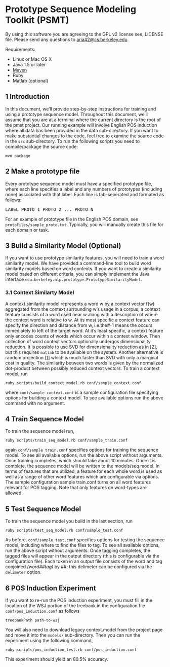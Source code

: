 # Prototype Sequence Modeling Toolkit (PSMT)

By using this software you are agreeing to the GPL v2 license
see, LICENSE file. Please send any questions to aria42@cs.berkeley.edu.

Requirements:

 * Linux or Mac OS X
 * Java 1.5 or later
 * [Maven](https://maven.apache.org/download.cgi)
 * Ruby
 * Matlab (optional)

## 1 Introduction
In this document, we’ll provide step-by-step instructions for training and using a prototype sequence model. Throughout this document, we’ll assume that you are at a terminal where the current directory is the root of the pmst project. Our running example will involve English POS induction where all data has been provided in the data sub-directory. If you want to make substantial changes to the code, feel free to examine the source code in the `src` sub-directory.
To run the following scripts you need to compile/package the source code:
    
    mvn package


## 2 Make a prototype file
Every prototype sequence model must have a specified prototype file, where each line specifies a label and any numbers of prototypes (including none) associated with that label. Each line is tab-seperated and formated as follows:
<pre>
LABEL PROTO_1 PROTO_2 ... PROTO_N
</pre>
For an example of prototype file in the English POS domain, see `protoFiles/sample_proto.txt`.
Typically, you will manually create this file for each domain or task.

## 3 Build a Similarity Model (Optional)
If you want to use prototype similarity features, you will need to train a word similarity model. We have provided a command-line tool to build word similarity models based on word contexts. If you want to create a similarity model based on different criteria, you can simply implement the Java interface `edu.berkeley.nlp.prototype.PrototypeSimilarityModel`.
  
### 3.1 Context Similarty Model
A context similarity model represents a word w by a context vector f(w) aggregated from the context surrounding w’s usage in a corpus; a context feature consists of a word used near w along with a description of where the context word is relative to w. At its most specific a context feature can specify the direction and distance from w, i.e.the#-1 means the occurs immediately to left of the target word. At it’s least specific, a context feature only encodes counts of words which occur within a context window.
Then collection of word context vectors optionally undergos dimensionality reduction. It is possible to use SVD for dimensionality reduction as in [\[2\]][2], but this requires `matlab` to be available on the system. Another alternative is random projection [\[1\]][1] which is much faster than SVD with only a marginal cost in quality. The similarity between two words is given by the normalized dot-product between possibly reduced context vectors. To train a context model, run

    ruby scripts/build_context_model.rb conf/sample_context.conf

where `conf/sample context.conf` is a sample configuration file specifying options for building a context model. To see available options run the above command with no argument.

## 4 Train Sequence Model
To train the sequence model run,

    ruby scripts/train_seq_model.rb conf/sample_train.conf

again `conf/sample train.conf` specifies options for training the sequence model. To see all available options, run the above script without arguments. Once training completes, which should take about 10 minutes. Once it is complete, the sequence model will be written to the models/seq.model.
In terms of features that are utilized, a feature for each whole word is used as well as a range of other word features which are configurable via options. The sample configuration sample train.conf turns on all word features relevant for POS tagging. Note that only features on word-types are allowed.

## 5 Test Sequence Model
To train the sequence model you build in the last section, run

    ruby scripts/test_seq_model.rb conf/sample_test.conf
   
As before, `conf/sample test.conf` specifies options for testing the sequence model, including where to find the files to tag. To see all available options, run the above script without arguments. Once tagging completes, the tagged files will appear in the output directory (this is configurable via the configuration file). Each token in an output file consists of the word and tag conjoined _(word##tag)_ by ##; this delimeter can be configured via the `delimeter` option.

## 6 POS Induction Experiment
If you want to re-run the POS induction experiment, you must fill in the location of the WSJ portion of the treebank in the configuration file `conf/pos_induction.conf` as follows

    treebankPath path-to-wsj
    
You will also need to download legacy context.model from the project page and move it into the `models/` sub-directory. Then you can run the experiment using the following command,

    ruby scripts/pos_induction_test.rb conf/pos_induction.conf

This experiment should yield an 80.5% accuracy.

[1]: http://dl.acm.org/citation.cfm?id=502546 "Ella Bingham and Heikki Mannila. Random projection in dimensionality reduction: applications to image and text data. In Knowledge Discovery and Data Mining, 2001."
[2]: http://dl.acm.org/citation.cfm?id=1220876 "Aria Haghighi and Dan Klein. Prototype-driven learning for sequence modeling. In HLT-NAACL, 2006"